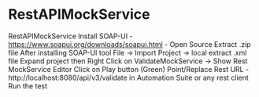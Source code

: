 # RestAPIMockService
RestAPIMockService
Install SOAP-UI - https://www.soapui.org/downloads/soapui.html - Open Source
Extract .zip file
After installing SOAP-UI tool
File -> Import Project -> local extract .xml file
Expand project then Right Click on ValidateMockService -> Show Rest MockService Editor
Click on Play button (Green)
Point/Replace Rest URL - http://localhost:8080/api/v3/validate in Automation Suite or any rest client
Run the test
